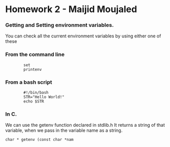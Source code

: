 Homework 2 - Maijid Moujaled
=====

### Getting and Setting environment variables. 

You can check all the current environment variables by using either one of these

### From the command line
            set
            printenv

### From a bash script

            #!/bin/bash          
            STR="Hello World!"
            echo $STR 

### In C.

We can use the getenv function declared in stdlib.h
It returns a string of that variable, when we pass in the variable name as a string. 

    char * getenv (const char *nam